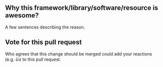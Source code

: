 ## Why this framework/library/software/resource is awesome?

A few sentences describing the reason.

## Vote for this pull request

Who agrees that this change should be merged could add your reactions (e.g. :+1:) to this pull request.
